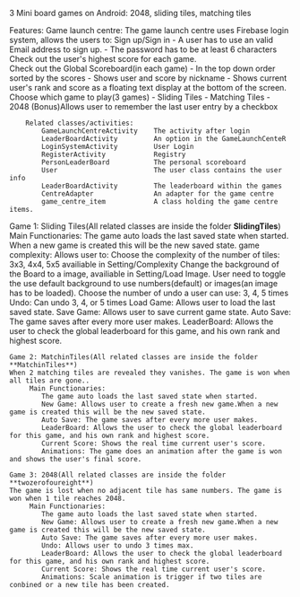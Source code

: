 3 Mini board games on Android: 2048, sliding tiles, matching tiles

Features:
    Game launch centre:
        The game launch centre uses Firebase login system, allows the users to:
            Sign up/Sign in
                - A user has to use an valid Email address to sign up.
                - The password has to be at least 6 characters
            Check out the user's highest score for each game.    
            Check out the Global Scoreboard(in each game)
                - In the top down order sorted by the scores 
                - Shows user and score by nickname
                - Shows current user's rank and score as a floating text display at the bottom of the screen.
            Choose which game to play(3 games)
                - Sliding Tiles
                - Matching Tiles
                - 2048
            (Bonus)Allows user to remember the last user entry by a checkbox

        Related classes/activities:
            GameLaunchCentreActivity    The activity after login
            LeaderBoardActivity         An option in the GameLaunchCenteR
            LoginSystemActivity         User Login
            RegisterActivity            Registry
            PersonLeaderBoard           The personal scoreboard
            User                        The user class contains the user info
            LeaderBoardActivity         The leaderboard within the games
            CentreAdapter               An adapter for the game centre
            game_centre_item            A class holding the game centre items.
            
   Game 1: Sliding Tiles(All related classes are inside the folder **SlidingTiles**)
        Main Functionaries:
            The game auto loads the last saved state when started.
            When a new game is created this will be the new saved state.
            game complexity:
                Allows user to:
                Choose the complexity of the number of tiles: 3x3, 4x4, 5x5 availiable in Setting/Complexity
                Change the background of the Board to a image, availiable in Setting/Load Image. User need to toggle the 
                    use default background to use numbers(default) or images(an image has to be loaded).
                Choose the number of undo a user can use: 3, 4, 5 times
            Undo: Can undo 3, 4, or 5 times
            Load Game: Allows user to load the last saved state.
            Save Game: Allows user to save current game state.
            Auto Save: The game saves after every more user makes.
            LeaderBoard: Allows the user to check the global leaderboard for this game, and his own rank and highest score.
            
    Game 2: MatchinTiles(All related classes are inside the folder **MatchinTiles**)
    When 2 matching tiles are revealed they vanishes. The game is won when all tiles are gone..
         Main Functionaries:
            The game auto loads the last saved state when started.
            New Game: Allows user to create a fresh new game.When a new game is created this will be the new saved state.
            Auto Save: The game saves after every more user makes.
            LeaderBoard: Allows the user to check the global leaderboard for this game, and his own rank and highest score.                    
            Current Score: Shows the real time current user's score.
            Animations: The game does an animation after the game is won and shows the user's final score.
   
    Game 3: 2048(All related classes are inside the folder **twozerofoureight**)
    The game is lost when no adjacent tile has same numbers. The game is won when 1 tile reaches 2048.
         Main Functionaries:
            The game auto loads the last saved state when started.
            New Game: Allows user to create a fresh new game.When a new game is created this will be the new saved state.
            Auto Save: The game saves after every more user makes.
            Undo: Allows user to undo 3 times max.
            LeaderBoard: Allows the user to check the global leaderboard for this game, and his own rank and highest score.                    
            Current Score: Shows the real time current user's score.
            Animations: Scale animation is trigger if two tiles are conbined or a new tile has been created.
